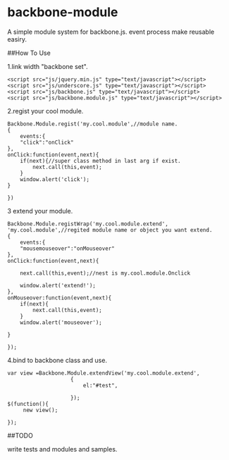 backbone-module
===============

A simple module system for backbone.js. event process make reusable easiry.

##How To Use

1.link width "backbone set".

    <script src="js/jquery.min.js" type="text/javascript"></script>
    <script src="js/underscore.js" type="text/javascript"></script>
    <script src="js/backbone.js" type="text/javascript"></script>
    <script src="js/backbone.module.js" type="text/javascript"></script>

2.regist your cool module.

    Backbone.Module.regist('my.cool.module',//module name.
    {
    	events:{
		"click":"onClick"	
	},
	onClick:function(event,next){
		if(next){//super class method in last arg if exist.
			next.call(this,event);
		}
		window.alert('click');
	}
    
    })

3 extend your module.

    Backbone.Module.registWrap('my.cool.module.extend',
    'my.cool.module',//regited module name or object you want extend.
    {
    	events:{
		"mousemouseover":"onMouseover"	
	},
	onClick:function(event,next){
		
		next.call(this,event);//nest is my.cool.module.Onclick
		
		window.alert('extend!');
	},
	onMouseover:function(event,next){
		if(next){
			next.call(this,event);
		}
		window.alert('mouseover');
	
	}
    
    });

4.bind to backbone class and use.

    var view =Backbone.Module.extendView('my.cool.module.extend',
    					{
    						el:"#test",
    
    					});
    $(function(){
    	 new view();
    
    });


##TODO

 write tests and modules and samples.
